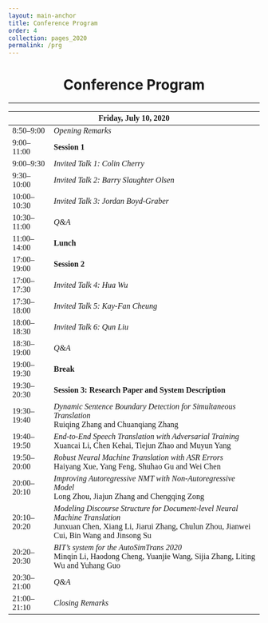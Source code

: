 ```yaml
---
layout: main-anchor
title: Conference Program
order: 4
collection: pages_2020
permalink: /prg
---
```



<h1 style="text-align:center">Conference Program</h1>

---

<style>
	td,th {
		font-family: "Times New Roman";
	}
	I {
		font-family: "Times New Roman";
		font-style: italic;
	}
</style>
<table>
<thead>
<tr><th colspan="2" style="text-align:center">Friday, July 10, 2020  </th></tr>
</thead>
<tbody>
<tr><td>8:50–9:00              </td><td><I>Opening Remarks</I>                                                                                                                                                      </td></tr>
<tr><td>9:00–11:00             </td><td><b>Session 1</b>                                                                                                                                                            </td></tr>
<tr><td>9:00–9:30              </td><td><I>Invited Talk 1: Colin Cherry</I>                                                                                                                                         </td></tr>
<tr><td>9:30–10:00             </td><td><I>Invited Talk 2: Barry Slaughter Olsen</I>                                                                                                                                </td></tr>
<tr><td>10:00–10:30            </td><td><I>Invited Talk 3: Jordan Boyd-Graber</I>                                                                                                                                   </td></tr>
<tr><td>10:30–11:00            </td><td><I>Q&A</I>                                                                                                                                                                  </td></tr>
<tr><td>11:00–14:00            </td><td><b>Lunch</b>                                                                                                                                                                </td></tr>
<tr><td>17:00–19:00            </td><td><b>Session 2</b>                                                                                                                                                            </td></tr>
<tr><td>17:00–17:30            </td><td><I>Invited Talk 4: Hua Wu</I>                                                                                                                                               </td></tr>
<tr><td>17:30–18:00            </td><td><I>Invited Talk 5: Kay-Fan Cheung</I>                                                                                                                                       </td></tr>
<tr><td>18:00–18:30            </td><td><I>Invited Talk 6: Qun Liu</I>                                                                                                                                              </td></tr>
<tr><td>18:30–19:00            </td><td><I>Q&A</I>                                                                                                                                                                  </td></tr>
<tr><td>19:00–19:30            </td><td><b>Break</b>                                                                                                                                                                </td></tr>
<tr><td>19:30–20:30            </td><td><b>Session 3: Research Paper and System Description</b>                                                                                                                     </td></tr>
<tr><td>19:30–19:40            </td><td><I>Dynamic Sentence Boundary Detection for Simultaneous Translation</I><br>Ruiqing Zhang and Chuanqiang Zhang                                                               </td></tr>
<tr><td>19:40–19:50            </td><td><I>End-to-End Speech Translation with Adversarial Training</I><br>Xuancai Li, Chen Kehai, Tiejun Zhao and Muyun Yang                                                        </td></tr>
<tr><td>19:50–20:00            </td><td><I>Robust Neural Machine Translation with ASR Errors</I><br>Haiyang Xue, Yang Feng, Shuhao Gu and Wei Chen                                                                  </td></tr>
<tr><td>20:00–20:10            </td><td><I>Improving Autoregressive NMT with Non-Autoregressive Model</I><br>Long Zhou, Jiajun Zhang and Chengqing Zong                                                             </td></tr>
<tr><td>20:10–20:20            </td><td><I>Modeling Discourse Structure for Document-level Neural Machine Translation</I><br>Junxuan Chen, Xiang Li, Jiarui Zhang, Chulun Zhou, Jianwei Cui, Bin Wang and Jinsong Su</td></tr>
<tr><td>20:20–20:30            </td><td><I>BIT’s system for the AutoSimTrans 2020</I><br>Minqin Li, Haodong Cheng, Yuanjie Wang, Sijia Zhang, Liting Wu and Yuhang Guo                                              </td></tr>
<tr><td>20:30–21:00            </td><td><I>Q&A</I>                                                                                                                                                                  </td></tr>
<tr><td>21:00–21:10            </td><td><I>Closing Remarks</I>                                                                                                                                                      </td></tr>
</tbody>
</table>